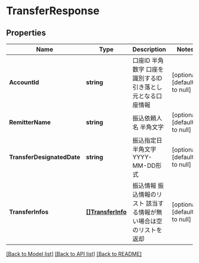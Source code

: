 # TransferResponse

## Properties
Name | Type | Description | Notes
------------ | ------------- | ------------- | -------------
**AccountId** | **string** | 口座ID 半角数字 口座を識別するID 引き落とし元となる口座情報  | [optional] [default to null]
**RemitterName** | **string** | 振込依頼人名 半角文字  | [optional] [default to null]
**TransferDesignatedDate** | **string** | 振込指定日 半角文字 YYYY-MM-DD形式  | [optional] [default to null]
**TransferInfos** | [**[]TransferInfo**](TransferInfo.md) | 振込情報 振込情報のリスト 該当する情報が無い場合は空のリストを返却  | [optional] [default to null]

[[Back to Model list]](../README.md#documentation-for-models) [[Back to API list]](../README.md#documentation-for-api-endpoints) [[Back to README]](../README.md)


